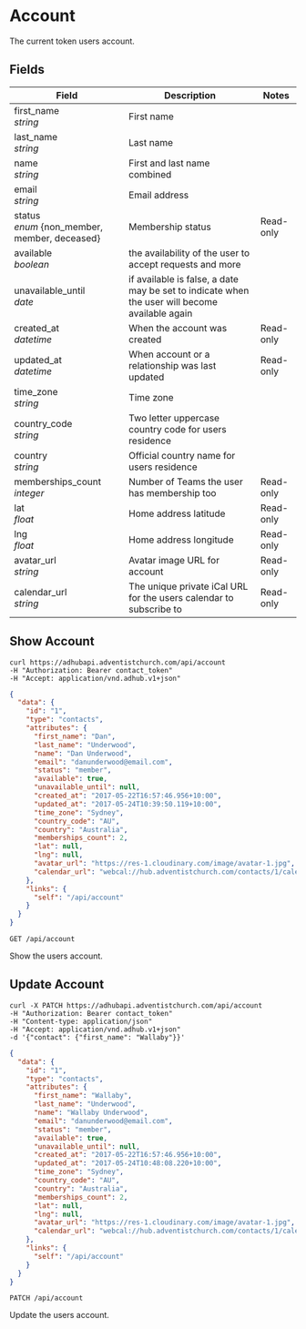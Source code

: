 # Account

The current token users account.

## Fields

Field | Description | Notes
----- | ----------- | -----
first_name<br> *string* | First name
last_name<br> *string* | Last name
name<br> *string* | First and last name combined
email<br> *string* | Email address
status<br> *enum* {non_member, member, deceased}| Membership status | Read-only
available<br> *boolean* | the availability of the user to accept requests and more
unavailable_until<br> *date* | if available is false, a date may be set to indicate when the user will become available again
created_at<br> *datetime* | When the account was created | Read-only
updated_at<br> *datetime* | When account or a relationship was last updated | Read-only
time_zone<br> *string* | Time zone
country_code<br> *string* | Two letter uppercase country code for users residence
country<br> *string* | Official country name for users residence
memberships_count<br> *integer* | Number of Teams the user has membership too | Read-only
lat<br> *float* | Home address latitude | Read-only
lng<br> *float* | Home address longitude | Read-only
avatar_url<br>*string* | Avatar image URL for account | Read-only
calendar_url<br> *string* | The unique private iCal URL for the users calendar to subscribe to | Read-only

## Show Account
```shell
curl https://adhubapi.adventistchurch.com/api/account
-H "Authorization: Bearer contact_token"
-H "Accept: application/vnd.adhub.v1+json"
```
```json
{
  "data": {
    "id": "1",
    "type": "contacts",
    "attributes": {
      "first_name": "Dan",
      "last_name": "Underwood",
      "name": "Dan Underwood",
      "email": "danunderwood@email.com",
      "status": "member",
      "available": true,
      "unavailable_until": null,
      "created_at": "2017-05-22T16:57:46.956+10:00",
      "updated_at": "2017-05-24T10:39:50.119+10:00",
      "time_zone": "Sydney",
      "country_code": "AU",
      "country": "Australia",
      "memberships_count": 2,
      "lat": null,
      "lng": null,
      "avatar_url": "https://res-1.cloudinary.com/image/avatar-1.jpg",
      "calendar_url": "webcal://hub.adventistchurch.com/contacts/1/calendars/kaQaKqcMHX63ScxrA9gJhk91/feed.ics"
    },
    "links": {
      "self": "/api/account"
    }
  }
}
```

`GET /api/account`

Show the users account.

## Update Account

```shell
curl -X PATCH https://adhubapi.adventistchurch.com/api/account
-H "Authorization: Bearer contact_token"
-H "Content-type: application/json"
-H "Accept: application/vnd.adhub.v1+json"
-d '{"contact": {"first_name": "Wallaby"}}'
```
```json
{
  "data": {
    "id": "1",
    "type": "contacts",
    "attributes": {
      "first_name": "Wallaby",
      "last_name": "Underwood",
      "name": "Wallaby Underwood",
      "email": "danunderwood@email.com",
      "status": "member",
      "available": true,
      "unavailable_until": null,
      "created_at": "2017-05-22T16:57:46.956+10:00",
      "updated_at": "2017-05-24T10:48:08.220+10:00",
      "time_zone": "Sydney",
      "country_code": "AU",
      "country": "Australia",
      "memberships_count": 2,
      "lat": null,
      "lng": null,
      "avatar_url": "https://res-1.cloudinary.com/image/avatar-1.jpg",
      "calendar_url": "webcal://hub.adventistchurch.com/contacts/1/calendars/kaQaKqcMHX63ScxrA9gJhk91/feed.ics"
    },
    "links": {
      "self": "/api/account"
    }
  }
}
```

`PATCH /api/account`

Update the users account.